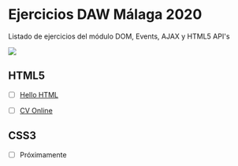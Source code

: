 # Ejercicios DAW Málaga 2020
Listado de ejercicios del módulo DOM, Events, AJAX y HTML5 API's

![](https://scdn1.plesk.com/wp-content/uploads/2017/03/24160517/developers.png)

## HTML5

- [ ] [Hello HTML](html/01_hello_form.md)
- [ ] [CV Online](html/02_cv_online.md)


## CSS3

- [ ] Próximamente